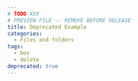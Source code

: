 ```yaml
---
# TODO XXX
# PREVIEW FILE -- REMOVE BEFORE RELEASE
title: Deprecated Example
categories:
  - Files and folders
tags:
  - box
  - delete
deprecated: true
---
```

